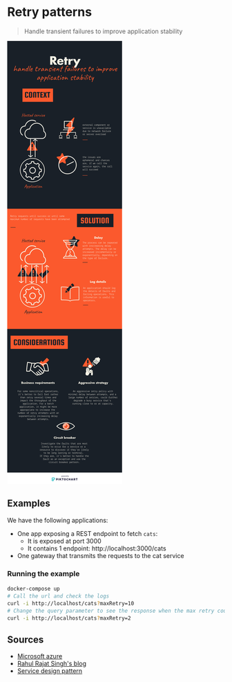 # Retry patterns

> Handle transient failures to improve application stability

![retry](retry.png)

## Examples

We have the following applications:

- One app exposing a REST endpoint to fetch `cats`:
  - It is exposed at port 3000
  - It contains 1 endpoint: http://localhost:3000/cats
- One gateway that transmits the requests to the cat service

### Running the example

```bash
docker-compose up
# Call the url and check the logs
curl -i http://localhost/cats?maxRetry=10
# Change the query parameter to see the response when the max retry count is reached
curl -i http://localhost/cats?maxRetry=2
```

## Sources

- [Microsoft azure](https://docs.microsoft.com/en-us/azure/architecture/patterns/retry)
- [Rahul Rajat Singh's blog](http://rahulrajatsingh.com/2016/10/understanding-retry-pattern-with-exponential-back-off-and-circuit-breaker-pattern/)
- [Service design pattern](http://www.servicedesignpatterns.com/WebServiceInfrastructures/IdempotentRetry)
